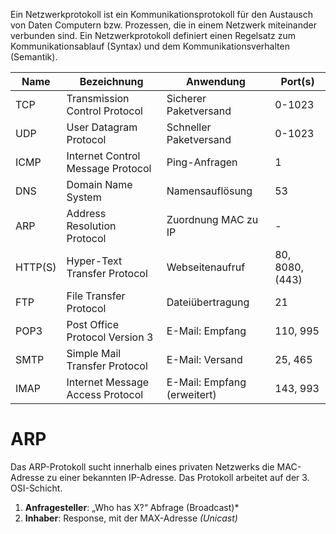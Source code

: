 Ein Netzwerkprotokoll ist ein Kommunikationsprotokoll für den Austausch von Daten Computern bzw. Prozessen, die in einem Netzwerk miteinander verbunden sind. Ein Netzwerkprotokoll definiert einen Regelsatz zum Kommunikationsablauf (Syntax) und dem Kommunikationsverhalten (Semantik).

| Name     | Bezeichnung                       | Anwendung                   | Port(s)         |
| -------- | --------------------------------- | --------------------------- | --------------- |
| TCP      | Transmission Control Protocol     | Sicherer Paketversand       | 0-1023          |
| UDP      | User Datagram Protocol            | Schneller Paketversand      | 0-1023          |
| ICMP     | Internet Control Message Protocol | Ping-Anfragen               | 1               |
| DNS      | Domain Name System                | Namensauflösung             | 53              |
| ARP      | Address Resolution Protocol       | Zuordnung MAC zu IP         | -               |
| HTTP(S)  | Hyper-Text Transfer Protocol      | Webseitenaufruf             | 80, 8080, (443) |
| FTP      | File Transfer Protocol            | Dateiübertragung            | 21              |
| POP3     | Post Office Protocol Version 3    | E-Mail: Empfang             | 110, 995        |
| SMTP     | Simple Mail Transfer Protocol     | E-Mail: Versand             | 25, 465         |
| IMAP     | Internet Message Access Protocol  | E-Mail: Empfang (erweitert) | 143, 993        |

# ARP
Das ARP-Protokoll sucht innerhalb eines privaten Netzwerks die MAC-Adresse zu einer bekannten IP-Adresse. Das Protokoll arbeitet auf der 3. OSI-Schicht.

1. **Anfragesteller**: „Who has X?“ Abfrage (Broadcast)*
2. **Inhaber**: Response, mit der MAX-Adresse *(Unicast)*
